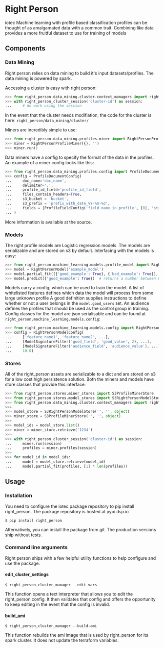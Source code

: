 # Right Person
iotec Machine learning with profile based classification
profiles can be thought of as amalgamated data with a common trait.
Combining like data provides a more fruitful dataset to use for training of models

## Components

### Data Mining
Right person relies on data mining to build it's input datasets/profiles. 
The data mining is powered by spark.

Accessing a cluster is easy with right person:
```python
>>> from right_person.data_mining.cluster.context_managers import right_person_cluster_session
>>> with right_person_cluster_session('cluster-id') as session:
...     # do work using the session
```

In the event that the cluster needs modifiation, the code for the cluster is here: `right_person/data_mining/cluster/`


Miners are incredibly simple to use:
```python
>>> from right_person.data_mining.profiles.miner import RightPersonProfileMiner
>>> miner = RightPersonProfileMiner({}, '')
>>> miner.run()
```

Data miners have a config to specify the format of the data in the profiles.
An example of a miner config looks like this:
```python
>>> from right_person.data_mining.profiles.config import ProfileDocumentConfig, ProfileFieldConfig
>>> config = ProfileDocumentConfig(
...     doc_name='doc_name',
...     delimiter=',',
...     profile_id_field='profile_id_field',
...     files_contain_headers=True,
...     s3_bucket = 'bucket',
...     s3_prefix = 'prefix_with_date_%Y-%m-%d',
...     fields = [ProfileFieldConfig('field_name_in_profile', [0], 'str', 'Counter')]
... )
```

More information is available at the source.

### Models
The right profile models are Logistic regression models. 
The models are serializable and are stored on s3 by default.
Interfacing with the models is easy:
```python
>>> from right_person.machine_learning.models.profile_model import RightPersonModel
>>> model = RightPersonModel('example_model')
>>> model.partial_fit([{'good_example': True}, {'bad_example': True}], [1, 0])
>>> model.predict({'good_example': True})  # returns a number between 0 and 1
```

Models carry a config, which can be used to train the model. 
A list of whitelisted features defines which data the model will process from some large unknown profile
A good definition supplies instructions to define whether or not a user belongs in the `model.good_users` set.
An audience defines the profiles that should be used as the control group in training.
Config classes for the model are json serialisable and can be found at `right_person.machine_learning.models.config`:

```python
>>> from right_person.machine_learning.models.config import RightPersonModelConfig, ModelSignatureFilter
>>> config = RightPersonModelConfig(
...     ['feature_name1', 'feature_name2', ...],
...     [ModelSignatureFilter('good_field', 'good_value', 2), ...], 
...     [ModelSignatureFilter('audience_field', 'audience_value'), ...],
...     10.0)
```

### Stores
All of the right_person assets are serializable to a dict and are stored on s3 for a low cost high persistence solution.
Both the miners and models have store classes that provide this interface:
```python
>>> from right_person.stores.miner_stores import S3ProfileMinerStore
>>> from right_person.stores.model_stores import S3RightPersonModelStore
>>> from right_person.data_mining.cluster.context_managers import right_person_cluster_session
>>>
>>> model_store = S3RightPersonModelStore('', '', object)
>>> miner_store = S3ProfileMinerStore('', '', object)
>>>
>>> model_ids = model_store.list()
>>> miner = miner_store.retrieve('1234')
>>>
>>> with right_person_cluster_session('cluster-id') as session:
...     miner.run(session)
...     profiles = miner.profiles(session)
>>>
>>> for model_id in model_ids:
...     model = model_store.retrieve(model_id)
...     model.partial_fit(profiles, [1] * len(profiles))
```

## Usage

### Installation
You need to configure the iotec package repository to pip install right_person.
The package repository is hosted at pypi.dsp.io

```commandline
$ pip install right_person
```

Alternatively, you can install the package from git. 
The production versions ship without tests.

### Command line arguments
Right person ships with a few helpful utility functions to help configure and use the package:

#### edit_cluster_settings
```commandline
$ right_person_cluster_manager --edit-vars
```
This function opens a text interpreter that allows you to edit the right_person config. 
It then validates that config and offers the opportunity to keep editing in the event that the config is invalid.

#### build_ami
```commandline
$ right_person_cluster_manager --build-ami
```
This function rebuilds the ami image that is used by right_person for its spark cluster. 
It does not update the terraform variables.
